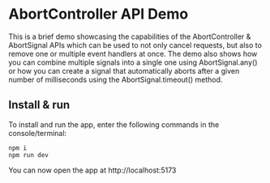 # AbortController API Demo

This is a brief demo showcasing the capabilities of the AbortController &
AbortSignal APIs which can be used to not only cancel requests, but also to
remove one or multiple event handlers at once. The demo also shows how you can
combine multiple signals into a single one using AbortSignal.any() or how
you can create a signal that automatically aborts after a given number of
milliseconds using the AbortSignal.timeout() method.

## Install & run

To install and run the app, enter the following commands in the console/terminal:

```
npm i
npm run dev
```

You can now open the app at http://localhost:5173